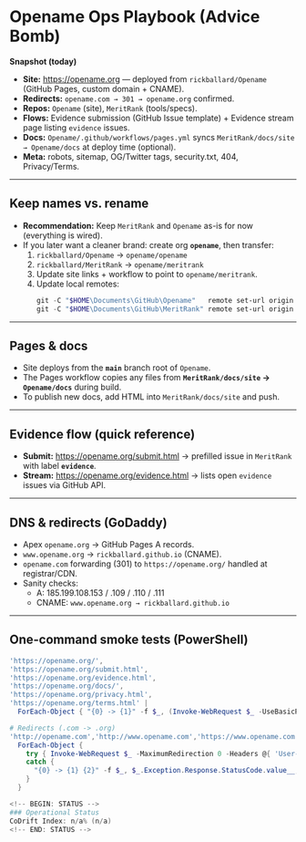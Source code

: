# Opename Ops Playbook (Advice Bomb)

**Snapshot (today)**
- **Site:** https://opename.org — deployed from `rickballard/Opename` (GitHub Pages, custom domain + CNAME).
- **Redirects:** `opename.com → 301 → opename.org` confirmed.
- **Repos:** `Opename` (site), `MeritRank` (tools/specs).
- **Flows:** Evidence submission (GitHub Issue template) + Evidence stream page listing `evidence` issues.
- **Docs:** `Opename/.github/workflows/pages.yml` syncs `MeritRank/docs/site → Opename/docs` at deploy time (optional).
- **Meta:** robots, sitemap, OG/Twitter tags, security.txt, 404, Privacy/Terms.

---

## Keep names vs. rename
- **Recommendation:** Keep `MeritRank` and `Opename` as-is for now (everything is wired).
- If you later want a cleaner brand: create org **`opename`**, then transfer:
  1) `rickballard/Opename` → `opename/opename`
  2) `rickballard/MeritRank` → `opename/meritrank`
  3) Update site links + workflow to point to `opename/meritrank`.
  4) Update local remotes:
     ```powershell
     git -C "$HOME\Documents\GitHub\Opename"   remote set-url origin https://github.com/opename/opename.git
     git -C "$HOME\Documents\GitHub\MeritRank" remote set-url origin https://github.com/opename/meritrank.git
     ```

---

## Pages & docs
- Site deploys from the **`main`** branch root of `Opename`.
- The Pages workflow copies any files from **`MeritRank/docs/site` → `Opename/docs`** during build.
- To publish new docs, add HTML into `MeritRank/docs/site` and push.

---

## Evidence flow (quick reference)
- **Submit:** https://opename.org/submit.html → prefilled issue in `MeritRank` with label **`evidence`**.
- **Stream:** https://opename.org/evidence.html → lists open `evidence` issues via GitHub API.

---

## DNS & redirects (GoDaddy)
- Apex `opename.org` → GitHub Pages A records.
- `www.opename.org` → `rickballard.github.io` (CNAME).
- `opename.com` forwarding (301) to `https://opename.org/` handled at registrar/CDN.
- Sanity checks:
  - A: 185.199.108.153 / .109 / .110 / .111
  - CNAME: `www.opename.org → rickballard.github.io`

---

## One-command smoke tests (PowerShell)
```powershell
'https://opename.org/',
'https://opename.org/submit.html',
'https://opename.org/evidence.html',
'https://opename.org/docs/',
'https://opename.org/privacy.html',
'https://opename.org/terms.html' |
  ForEach-Object { "{0} -> {1}" -f $_, (Invoke-WebRequest $_ -UseBasicParsing).StatusCode }

# Redirects (.com -> .org)
'http://opename.com','http://www.opename.com','https://www.opename.com','https://opename.com' |
  ForEach-Object {
    try { Invoke-WebRequest $_ -MaximumRedirection 0 -Headers @{ 'User-Agent'='curl/8.5.0' } }
    catch {
      "{0} -> {1} {2}" -f $_, $_.Exception.Response.StatusCode.value__, $_.Exception.Response.Headers.Location
    }
  }

<!-- BEGIN: STATUS -->
### Operational Status
CoDrift Index: n/a% (n/a)
<!-- END: STATUS -->

